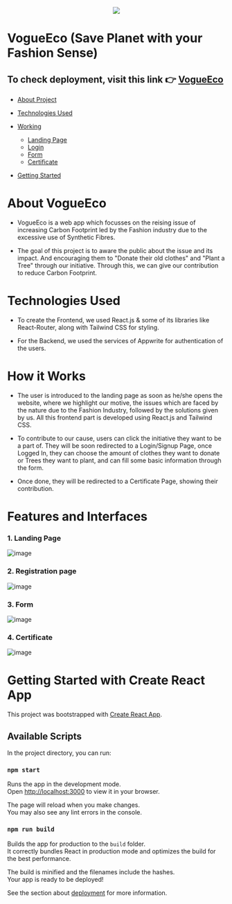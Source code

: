 <p align="center">
  <img src="https://user-images.githubusercontent.com/87236576/210202146-f71fac18-428f-46f4-a1cb-023756effcea.png">
</p>

# VogueEco (Save Planet with your Fashion Sense)

## To check deployment, visit this link 👉 [VogueEco](https://www.vogueeco.us/)

- [About Project](#About-Project)

- [Technologies Used](#tech)

- [Working](#Working)
  - [Landing Page](#Landing-Page)
  - [Login](#Login)
  - [Form](#Form)
  - [Certificate](#Certificate)

- [Getting Started](#Getting-Started)

  
<a id="About-Project"></a>

# About VogueEco

- VogueEco is a web app which focusses on the reising issue of increasing Carbon Footprint led by the Fashion industry due to the excessive use of Synthetic Fibres.

- The goal of this project is to aware the public about the issue and its impact. And encouraging them to "Donate their old clothes" and "Plant a Tree" through our initiative. Through this, we can give our contribution to reduce Carbon Footprint.

<a id="tech"></a>

# Technologies Used

- To create the Frontend, we used React.js & some of its libraries like React-Router, along with Tailwind CSS for styling.

- For the Backend, we used the services of Appwrite for authentication of the users.

<a id="Working"></a>

# How it Works
- The user is introduced to the landing page as soon as he/she opens the website, where we highlight our motive, the issues which are faced by the nature due to the Fashion Industry, followed by the solutions given by us. All this frontend part is developed using React.js and Tailwind CSS.

- To contribute to our cause, users can click the initiative they want to be a part of. They will be soon redirected to a Login/Signup Page, once Logged In, they can choose the amount of clothes they want to donate or Trees they want to plant, and can fill some basic information through the form.

- Once done, they will be redirected to a Certificate Page, showing their contribution.

# Features and Interfaces

### 1. Landing Page <a id="Landing-Page"></a>
  ![image](https://user-images.githubusercontent.com/87236576/210201144-4e9bb052-40b0-4fb6-9ba6-9464d6c53900.png)

### 2. Registration page <a id="Login"></a>
   ![image](https://user-images.githubusercontent.com/87236576/210201059-2f1a24ae-ffdd-4e2f-bd5d-9919bca9dfac.png)

### 3. Form <a id="Form"></a>
   ![image](https://user-images.githubusercontent.com/87236576/210201255-c6a7e91f-2fa1-4ac1-8fa3-aeea823a3ea9.png)

### 4. Certificate <a id="Certificate"></a>
   ![image](https://user-images.githubusercontent.com/87236576/210201298-cda725ac-5c54-42ed-b1e5-454b50661271.png)
  
<a id="Getting-Started"></a>

# Getting Started with Create React App

This project was bootstrapped with [Create React App](https://github.com/facebook/create-react-app).

## Available Scripts

In the project directory, you can run:

### `npm start`

Runs the app in the development mode.\
Open [http://localhost:3000](http://localhost:3000) to view it in your browser.

The page will reload when you make changes.\
You may also see any lint errors in the console.

### `npm run build`

Builds the app for production to the `build` folder.\
It correctly bundles React in production mode and optimizes the build for the best performance.

The build is minified and the filenames include the hashes.\
Your app is ready to be deployed!

See the section about [deployment](https://facebook.github.io/create-react-app/docs/deployment) for more information.
